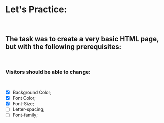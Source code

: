 # Let's Practice:
<br>

## The task was to create a very basic HTML page, but with the following prerequisites:
<br>

### Visitors should be able to change:
<br>

- [x] Background Color;
- [x] Font Color;
- [x] Font-Size;
- [ ] Letter-spacing;
- [ ] Font-family;